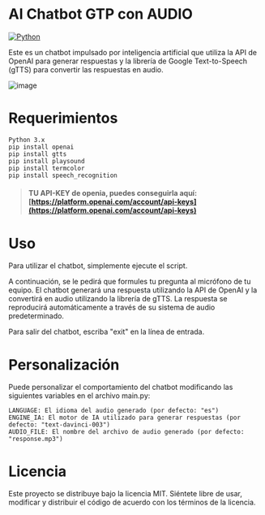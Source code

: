 # AI Chatbot GTP con AUDIO
[![Python](https://img.shields.io/badge/Python-3.10+-yellow?style=for-the-badge&logo=python&logoColor=white&labelColor=101010)](https://python.org)

Este es un chatbot impulsado por inteligencia artificial que utiliza la API de OpenAI para generar respuestas y la librería de Google Text-to-Speech (gTTS) para convertir las respuestas en audio.

![image](https://user-images.githubusercontent.com/52086707/221566361-ddd95817-e88e-4c43-af09-99276722b02b.png)


# Requerimientos
    Python 3.x
    pip install openai
    pip install gtts
    pip install playsound
    pip install termcolor
    pip install speech_recognition

> #### TU API-KEY de openia, puedes conseguirla aquí: **[https://platform.openai.com/account/api-keys](https://platform.openai.com/account/api-keys)** 
 
# Uso
Para utilizar el chatbot, simplemente ejecute el script.
   
A continuación, se le pedirá que formules tu pregunta al micrófono de tu equipo. El chatbot generará una respuesta utilizando la API de OpenAI y la convertirá en audio utilizando la librería de gTTS. La respuesta se reproducirá automáticamente a través de su sistema de audio predeterminado.

Para salir del chatbot, escriba "exit" en la línea de entrada.

# Personalización
Puede personalizar el comportamiento del chatbot modificando las siguientes variables en el archivo main.py:

    LANGUAGE: El idioma del audio generado (por defecto: "es")
    ENGINE_IA: El motor de IA utilizado para generar respuestas (por defecto: "text-davinci-003")
    AUDIO_FILE: El nombre del archivo de audio generado (por defecto: "response.mp3")

# Licencia
Este proyecto se distribuye bajo la licencia MIT. Siéntete libre de usar, modificar y distribuir el código de acuerdo con los términos de la licencia.
